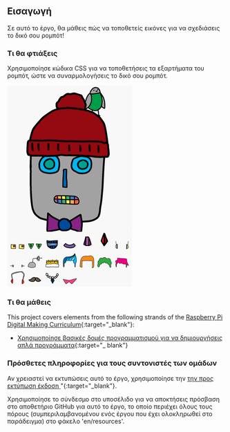 ## Εισαγωγή

Σε αυτό το έργο, θα μάθεις πώς να τοποθετείς εικόνες για να σχεδιάσεις το δικό σου ρομπότ!

### Τι θα φτιάξεις

Χρησιμοποίησε κώδικα CSS για να τοποθετήσεις τα εξαρτήματα του ρομπότ, ώστε να συναρμολογήσεις το δικό σου ρομπότ.

![screenshot](images/robot-final.png)

### Τι θα μάθεις

This project covers elements from the following strands of the [Raspberry Pi Digital Making Curriculum](https://rpf.io/curriculum){:target="_blank"}:

+ [Χρησιμοποίησε βασικές δομές προγραμματισμού για να δημιουργήσεις απλά προγράμματα](https://www.raspberrypi.org/curriculum/programming/creator){:target="_ blank"}

### Πρόσθετες πληροφορίες για τους συντονιστές των ομάδων

Αν χρειαστεί να εκτυπώσεις αυτό το έργο, χρησιμοποίησε την [την προς εκτύπωση έκδοση ](https://projects.raspberrypi.org/en/projects/build-a-robot/print)"{:target="_blank"}.

Χρησιμοποίησε το σύνδεσμο στο υποσέλιδο για να αποκτήσεις πρόσβαση στο αποθετήριο GitHub για αυτό το έργο, το οποίο περιέχει όλους τους πόρους (συμπεριλαμβανομένου ενός έργου που έχει ολοκληρωθεί στο παράδειγμα) στο φάκελο 'en/resources'.